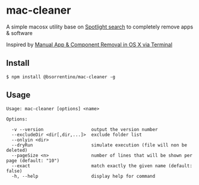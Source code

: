 # mac-cleaner
A simple macosx utility base on [Spotlight search](https://ss64.com/osx/mdfind.html) to completely remove apps &amp; software

Inspired by [Manual App & Component Removal in OS X via Terminal](http://osxdaily.com/2014/07/31/manual-complete-app-removal-mac-os-x-terminal/#condensed)

## Install

```
$ npm install @bsorrentino/mac-cleaner -g
```

## Usage

```
Usage: mac-cleaner [options] <name>

Options:

  -v --version                  output the version number
  --excludeDir <dir[,dir,...]>  exclude folder list
  --onlyin <dir>                
  --dryRun                      simulate execution (file will non be deleted)
  --pageSize <n>                number of lines that will be shown per page (default: "10")
  --exact                       match exactly the given name (default: false)
  -h, --help                    display help for command

```
